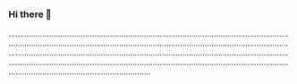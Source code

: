 ### Hi there 👋

...............................................................................................................................................................................................................................................................................................................................................................................................................................................................................................................................................................................